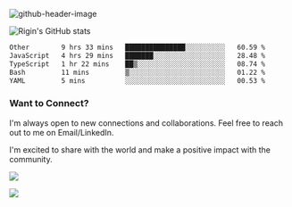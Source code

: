 
![github-header-image](https://github.com/riginoommen/riginoommen/assets/3840244/889cae65-df55-4cda-86cc-bf21bf1f2e96)

![Rigin's GitHub stats](https://github-readme-stats.vercel.app/api?username=riginoommen\&show_icons=true\&show=reviews,discussions_started,discussions_answered,prs_merged,prs_merged_percentage)


<!--START_SECTION:waka-->

```txt
Other        9 hrs 33 mins   ███████████████░░░░░░░░░░   60.59 %
JavaScript   4 hrs 29 mins   ███████░░░░░░░░░░░░░░░░░░   28.48 %
TypeScript   1 hr 22 mins    ██▒░░░░░░░░░░░░░░░░░░░░░░   08.74 %
Bash         11 mins         ▒░░░░░░░░░░░░░░░░░░░░░░░░   01.22 %
YAML         5 mins          ░░░░░░░░░░░░░░░░░░░░░░░░░   00.53 %
```

<!--END_SECTION:waka-->

### Want to Connect?

I'm always open to new connections and collaborations. Feel free to reach out to me on Email/LinkedIn.

I'm excited to share with the world and make a positive impact with the community.

![](https://komarev.com/ghpvc/?username=riginoommen)

![](https://hit.yhype.me/github/profile?user_id=3840244)


